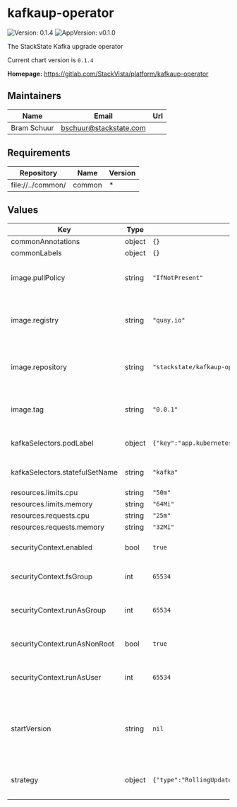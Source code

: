 # kafkaup-operator

![Version: 0.1.4](https://img.shields.io/badge/Version-0.1.4-informational?style=flat-square) ![AppVersion: v0.1.0](https://img.shields.io/badge/AppVersion-v0.1.0-informational?style=flat-square)

The StackState Kafka upgrade operator

Current chart version is `0.1.4`

**Homepage:** <https://gitlab.com/StackVista/platform/kafkaup-operator>

## Maintainers

| Name | Email | Url |
| ---- | ------ | --- |
| Bram Schuur | bschuur@stackstate.com |  |

## Requirements

| Repository | Name | Version |
|------------|------|---------|
| file://../common/ | common | * |

## Values

| Key | Type | Default | Description |
|-----|------|---------|-------------|
| commonAnnotations | object | `{}` |  |
| commonLabels | object | `{}` |  |
| image.pullPolicy | string | `"IfNotPresent"` | Pull policy for the image for the KafkaUp operator |
| image.registry | string | `"quay.io"` | Registry containing the image for the KafkaUp operator |
| image.repository | string | `"stackstate/kafkaup-operator"` | Repository containing the image for the KafkaUp operator |
| image.tag | string | `"0.0.1"` | Tag of the image for the KafkaUp operator |
| kafkaSelectors.podLabel | object | `{"key":"app.kubernetes.io/component","value":"kafka"}` | pod label of kafka pods to operate on |
| kafkaSelectors.statefulSetName | string | `"kafka"` | name of the statefulSet to operate on |
| resources.limits.cpu | string | `"50m"` |  |
| resources.limits.memory | string | `"64Mi"` |  |
| resources.requests.cpu | string | `"25m"` |  |
| resources.requests.memory | string | `"32Mi"` |  |
| securityContext.enabled | bool | `true` | Whether or not to enable the securityContext |
| securityContext.fsGroup | int | `65534` | The GID (group ID) used to mount volumes |
| securityContext.runAsGroup | int | `65534` | The GID (group ID) of the owning user of the process |
| securityContext.runAsNonRoot | bool | `true` | Ensure that the user is not root (!= 0) |
| securityContext.runAsUser | int | `65534` | The UID (user ID) of the owning user of the process |
| startVersion | string | `nil` | Version to use if no version is set. Allow going from a non-operated to operated situation |
| strategy | object | `{"type":"RollingUpdate"}` | The strategy for the Deployment object. |

